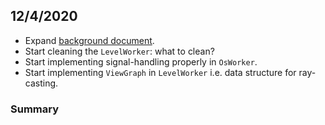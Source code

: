 ## 12/4/2020

- Expand [background document](./background.md).
- Start cleaning the `LevelWorker`: what to clean?
- Start implementing signal-handling properly in `OsWorker`.
- Start implementing `ViewGraph` in `LevelWorker` i.e. data structure for ray-casting.

### Summary